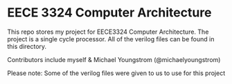 # EECE 3324 Computer Architecture

This repo stores my project for EECE3324 Computer Architecture. The project is a single cycle processor. All of the verilog files can be found in this directory.

Contributors include myself & Michael Youngstrom (@michaelyoungstrom)


Please note: Some of the verilog files were given to us to use for this project
